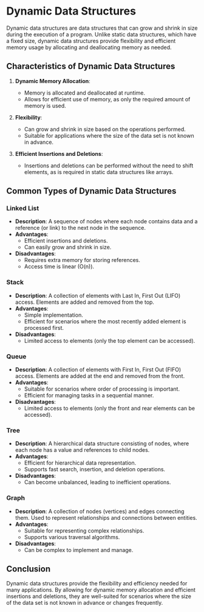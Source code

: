 # Dynamic Data Structures

Dynamic data structures are data structures that can grow and shrink in size during the execution of a program. Unlike static data structures, which have a fixed size, dynamic data structures provide flexibility and efficient memory usage by allocating and deallocating memory as needed.

## Characteristics of Dynamic Data Structures

1. **Dynamic Memory Allocation**:

   - Memory is allocated and deallocated at runtime.
   - Allows for efficient use of memory, as only the required amount of memory is used.

2. **Flexibility**:

   - Can grow and shrink in size based on the operations performed.
   - Suitable for applications where the size of the data set is not known in advance.

3. **Efficient Insertions and Deletions**:
   - Insertions and deletions can be performed without the need to shift elements, as is required in static data structures like arrays.

## Common Types of Dynamic Data Structures

### Linked List

- **Description**: A sequence of nodes where each node contains data and a reference (or link) to the next node in the sequence.
- **Advantages**:
  - Efficient insertions and deletions.
  - Can easily grow and shrink in size.
- **Disadvantages**:
  - Requires extra memory for storing references.
  - Access time is linear (O(n)).

### Stack

- **Description**: A collection of elements with Last In, First Out (LIFO) access. Elements are added and removed from the top.
- **Advantages**:
  - Simple implementation.
  - Efficient for scenarios where the most recently added element is processed first.
- **Disadvantages**:
  - Limited access to elements (only the top element can be accessed).

### Queue

- **Description**: A collection of elements with First In, First Out (FIFO) access. Elements are added at the end and removed from the front.
- **Advantages**:
  - Suitable for scenarios where order of processing is important.
  - Efficient for managing tasks in a sequential manner.
- **Disadvantages**:
  - Limited access to elements (only the front and rear elements can be accessed).

### Tree

- **Description**: A hierarchical data structure consisting of nodes, where each node has a value and references to child nodes.
- **Advantages**:
  - Efficient for hierarchical data representation.
  - Supports fast search, insertion, and deletion operations.
- **Disadvantages**:
  - Can become unbalanced, leading to inefficient operations.

### Graph

- **Description**: A collection of nodes (vertices) and edges connecting them. Used to represent relationships and connections between entities.
- **Advantages**:
  - Suitable for representing complex relationships.
  - Supports various traversal algorithms.
- **Disadvantages**:
  - Can be complex to implement and manage.

## Conclusion

Dynamic data structures provide the flexibility and efficiency needed for many applications. By allowing for dynamic memory allocation and efficient insertions and deletions, they are well-suited for scenarios where the size of the data set is not known in advance or changes frequently.
